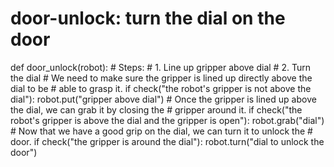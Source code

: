 # door-unlock: turn the dial on the door
def door_unlock(robot):
    # Steps:
    #  1. Line up gripper above dial
    #  2. Turn the dial
    # We need to make sure the gripper is lined up directly above the dial to be
    # able to grasp it.
    if check("the robot's gripper is not above the dial"):
        robot.put("gripper above dial")
    # Once the gripper is lined up above the dial, we can grab it by closing the
    # gripper around it.
    if check("the robot's gripper is above the dial and the gripper is open"):
        robot.grab("dial")
    # Now that we have a good grip on the dial, we can turn it to unlock the
    # door.
    if check("the gripper is around the dial"):
        robot.turn("dial to unlock the door")